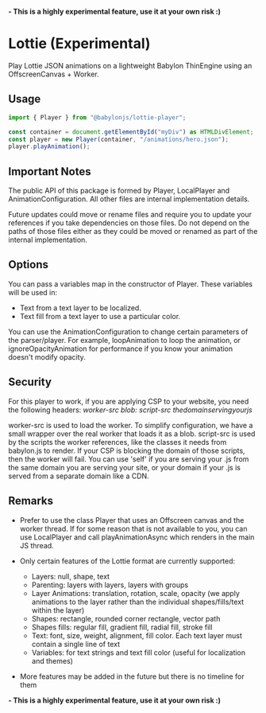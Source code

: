 **- This is a highly experimental feature, use it at your own risk :)**

# Lottie (Experimental)

Play Lottie JSON animations on a lightweight Babylon ThinEngine using an OffscreenCanvas + Worker.

## Usage

```ts
import { Player } from "@babylonjs/lottie-player";

const container = document.getElementById("myDiv") as HTMLDivElement;
const player = new Player(container, "/animations/hero.json");
player.playAnimation();
```

## Important Notes

The public API of this package is formed by Player, LocalPlayer and AnimationConfiguration. All other files are internal implementation details.

Future updates could move or rename files and require you to update your references if you take dependencies on those files. Do not depend on the paths of those files either as they could be moved or renamed as part of the internal implementation.

## Options

You can pass a variables map in the constructor of Player. These variables will be used in:

- Text from a text layer to be localized.
- Text fill from a text layer to use a particular color.

You can use the AnimationConfiguration to change certain parameters of the parser/player. For example, loopAnimation to loop the animation, or ignoreOpacityAnimation for performance if you know your animation doesn't modify opacity.

## Security

For this player to work, if you are applying CSP to your website, you need the following headers:
_worker-src blob:_
_script-src thedomainservingyourjs_

worker-src is used to load the worker. To simplify configuration, we have a small wrapper over the real worker that loads it as a blob.
script-src is used by the scripts the worker references, like the classes it needs from babylon.js to render. If your CSP is blocking the domain of those scripts, then the worker will fail. You can use 'self' if you are serving your .js from the same domain you are serving your site, or your domain if your .js is served from a separate domain like a CDN.

## Remarks

- Prefer to use the class Player that uses an Offscreen canvas and the worker thread. If for some reason that is not available to you, you can use LocalPlayer and call playAnimationAsync which renders in the main JS thread.

- Only certain features of the Lottie format are currently supported:
  - Layers: null, shape, text
  - Parenting: layers with layers, layers with groups
  - Layer Animations: translation, rotation, scale, opacity (we apply animations to the layer rather than the individual shapes/fills/text within the layer)
  - Shapes: rectangle, rounded corner rectangle, vector path
  - Shapes fills: regular fill, gradient fill, radial fill, stroke fill
  - Text: font, size, weight, alignment, fill color. Each text layer must contain a single line of text
  - Variables: for text strings and text fill color (useful for localization and themes)
- More features may be added in the future but there is no timeline for them

**- This is a highly experimental feature, use it at your own risk :)**
